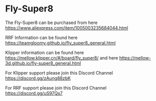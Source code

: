 # Fly-Super8

The Fly-Super8 can be purchased from here https://www.aliexpress.com/item/1005003235684044.html

RRF Information can be found here https://teamgloomy.github.io/fly_super8_general.html

Klipper information can be found here https://mellow.klipper.cn/#/board/fly_super8/ and here https://mellow-3d.github.io/fly-super8_general.html

For Klipper support please join this Discord Channel https://discord.gg/zAung88zbK

For RRF support please join this Discord Channel https://discord.gg/uS97Qs7
